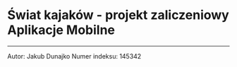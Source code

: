 # Świat kajaków - projekt zaliczeniowy Aplikacje Mobilne

---
Autor: Jakub Dunajko
Numer indeksu: 145342
